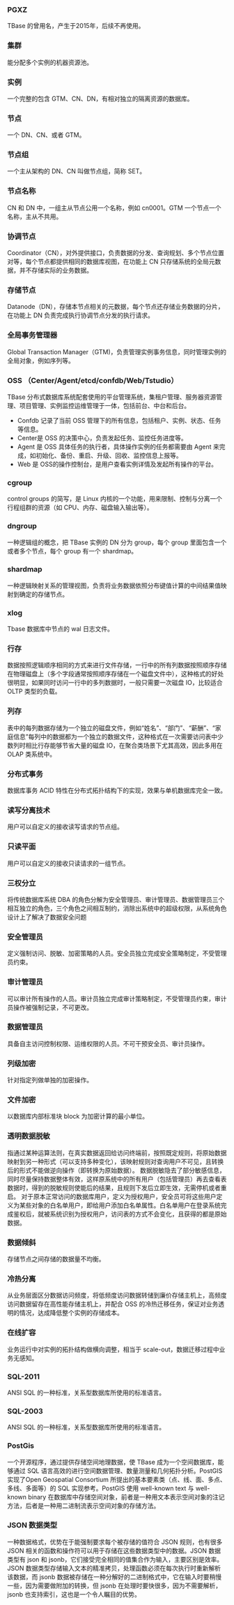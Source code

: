 ### PGXZ	
TBase 的曾用名，产生于2015年，后续不再使用。

### 集群	
能分配多个实例的机器资源池。

### 实例	
一个完整的包含 GTM、CN、DN，有相对独立的隔离资源的数据库。

### 节点	
一个 DN、CN、或者 GTM。

### 节点组
一个主从架构的 DN、CN 叫做节点组，简称 SET。

### 节点名称	
CN 和 DN 中，一组主从节点公用一个名称，例如 cn0001。GTM 一个节点一个名称，主从不共用。

### 协调节点
Coordinator（CN），对外提供接口，负责数据的分发、查询规划、多个节点位置对等，每个节点都提供相同的数据库视图，在功能上 CN 只存储系统的全局元数据，并不存储实际的业务数据。

### 存储节点
Datanode（DN），存储本节点相关的元数据，每个节点还存储业务数据的分片，在功能上 DN 负责完成执行协调节点分发的执行请求。

### 全局事务管理器
Global Transaction Manager（GTM)，负责管理实例事务信息，同时管理实例的全局对象，例如序列等。

### OSS （Center/Agent/etcd/confdb/Web/Tstudio）	
TBase 分布式数据库系统配套使用的平台管理系统，集租户管理、服务器资源管理、项目管理、实例监控运维管理于一体，包括前台、中台和后台。
- Confdb 记录了当前 OSS 管理下的所有信息，包括租户、实例、状态、任务等信息。
- Center是 OSS 的决策中心，负责发起任务、监控任务进度等。
- Agent 是 OSS 具体任务的执行者，具体操作实例的任务都需要由 Agent 来完成，如初始化、备份、重启、升级、回收、监控信息上报等。
- Web 是 OSS的操作控制台，是用户查看实例详情及发起所有操作的平台。

### cgroup	
control groups 的简写，是 Linux 内核的一个功能，用来限制、控制与分离一个行程组群的资源（如 CPU、内存、磁盘输入输出等）。

### dngroup	
一种逻辑组的概念，把 TBase 实例的 DN 分为 group，每个 group 里面包含一个或者多个节点，每个 group 有一个 shardmap。

### shardmap
一种逻辑映射关系的管理视图，负责将业务数据依照分布键值计算的中间结果值映射到确定的存储节点。

### xlog	
Tbase 数据库中节点的 wal 日志文件。

### 行存	
数据按照逻辑顺序相同的方式来进行文件存储，一行中的所有列数据按照顺序存储在物理磁盘上（多个字段通常按照顺序存储在一个磁盘文件中），这种格式的好处很明显，如果同时访问一行中的多列数据时，一般只需要一次磁盘 IO，比较适合 OLTP 类型的负载。

### 列存	
表中的每列数据存储为一个独立的磁盘文件，例如“姓名”、“部门”、“薪酬”、“家庭信息”每列中的数据都为一个独立的数据文件，这种格式在一次需要访问表中少数列时相比行存能够节省大量的磁盘 IO，在聚合类场景下尤其高效，因此多用在 OLAP 类系统中。

### 分布式事务	
数据库事务 ACID 特性在分布式拓扑结构下的实现，效果与单机数据库完全一致。

### 读写分离技术	
用户可以自定义的接收读写请求的节点组。

### 只读平面	
用户可以自定义的接收只读请求的一组节点。

### 三权分立	
将传统数据库系统 DBA 的角色分解为安全管理员、审计管理员、数据管理员三个相互独立的角色，三个角色之间相互制约，消除出系统中的超级权限，从系统角色设计上了解决了数据安全问题

### 安全管理员	
定义强制访问、脱敏、加密策略的人员。安全员独立完成安全策略制定，不受管理员约束。

### 审计管理员	
可以审计所有操作的人员。审计员独立完成审计策略制定，不受管理员约束，审计员操作被强制记录，不可更改。

### 数据管理员	
具备自主访问控制权限、运维权限的人员。不可干预安全员、审计员操作。

### 列级加密	
针对指定列做单独的加密操作。

### 文件加密	
以数据库内部标准块 block 为加密计算的最小单位。

### 透明数据脱敏	
指通过某种运算法则，在真实数据返回给访问终端前，按照既定规则，将原始数据映射到另一种形式（可以支持多种变化），该映射规则对查询用户不可见，且转换后的形式不能做逆向操作（即转换为原始数据）。
数据脱敏隐去了部分敏感信息，同时尽量保持数据整体有效，这样原系统中的所有用户（包括管理员）再去查看表数据时，得到的脱敏规则使能后的结果，且规则下发后立即生效，无需停机或者重启。
对于原本正常访问的数据库用户，定义为授权用户，安全员可将这些用户定义为某些对象的白名单用户，即给用户添加白名单属性。白名单用户在登录系统完成鉴权后，就被系统识别为授权用户，访问表的方式不会变化，且获得的都是原始数据。

### 数据倾斜	
存储节点之间存储的数据量不均衡。

### 冷热分离	
从业务层面区分数据访问频度，将低频度访问数据转储到廉价存储主机上，高频度访问数据留存在高性能存储主机上，并配合 OSS 的冷热迁移任务，保证对业务透明的情况，达成降低整个实例的存储成本。

### 在线扩容	
业务运行中对实例的拓扑结构做横向调整，相当于 scale-out，数据迁移过程中业务无感知。

### SQL-2011	
ANSI SQL 的一种标准，关系型数据库所使用的标准语言。

### SQL-2003	
ANSI SQL 的一种标准，关系型数据库所使用的标准语言。

### PostGis	
一个开源程序，通过提供存储空间地理数据，使 TBase 成为一个空间数据库，能够通过 SQL 语言高效的进行空间数据管理、数量测量和几何拓扑分析。PostGIS 实现了Open Geospatial Consortium 所提出的基本要素类（点、线、面、多点、多线、多面等）的 SQL 实现参考。PostGIS 使用 well-known text 与 well-known binary 在数据库中存储空间对象，前者是一种用文本表示空间对象的注记方法，后者是一种用二进制流表示空间对象的存储方法。

### JSON 数据类型
一种数据格式，优势在于能强制要求每个被存储的值符合 JSON 规则，也有很多 JSON 相关的函数和操作符可以用于存储在这些数据类型中的数据。JSON 数据类型有 json 和 jsonb，它们接受完全相同的值集合作为输入，主要区别是效率。JSON 数据类型存储输入文本的精准拷贝，处理函数必须在每次执行时重新解析该数据，而 jsonb 数据被存储在一种分解好的二进制格式中，它在输入时要稍慢一些，因为需要做附加的转换，但 jsonb 在处理时要快很多，因为不需要解析，jsonb 也支持索引，这也是一个令人瞩目的优势。
